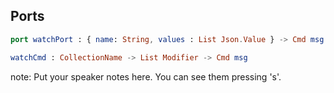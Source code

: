 ## Ports
```elm
port watchPort : { name: String, values : List Json.Value } -> Cmd msg

watchCmd : CollectionName -> List Modifier -> Cmd msg
```

note:
    Put your speaker notes here.
    You can see them pressing 's'.
